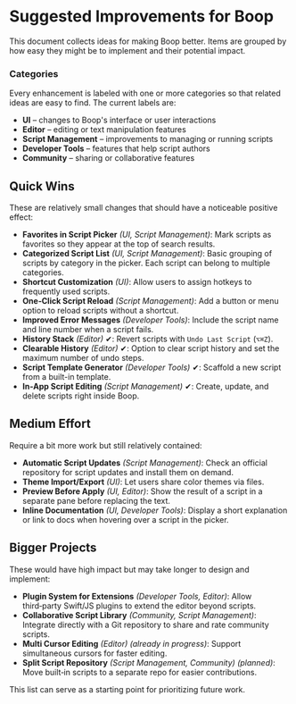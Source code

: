 # Suggested Improvements for Boop

This document collects ideas for making Boop better. Items are grouped by how easy they might be to implement and their potential impact.

### Categories
Every enhancement is labeled with one or more categories so that related ideas are easy to find. The current labels are:

- **UI** – changes to Boop's interface or user interactions
- **Editor** – editing or text manipulation features
- **Script Management** – improvements to managing or running scripts
- **Developer Tools** – features that help script authors
- **Community** – sharing or collaborative features

## Quick Wins
These are relatively small changes that should have a noticeable positive effect:

- **Favorites in Script Picker** _(UI, Script Management)_: Mark scripts as favorites so they appear at the top of search results.
- **Categorized Script List** _(UI, Script Management)_: Basic grouping of scripts by category in the picker. Each script can belong to multiple categories.
- **Shortcut Customization** _(UI)_: Allow users to assign hotkeys to frequently used scripts.
- **One‑Click Script Reload** _(Script Management)_: Add a button or menu option to reload scripts without a shortcut.
- **Improved Error Messages** _(Developer Tools)_: Include the script name and line number when a script fails.
- **History Stack** _(Editor)_ ✔: Revert scripts with `Undo Last Script` (`⌥⌘Z`).
- **Clearable History** _(Editor)_ ✔: Option to clear script history and set the
  maximum number of undo steps.
- **Script Template Generator** _(Developer Tools)_ ✔: Scaffold a new script from a built-in template.
- **In‑App Script Editing** _(Script Management)_ ✔: Create, update, and delete scripts right inside Boop.

## Medium Effort
Require a bit more work but still relatively contained:

- **Automatic Script Updates** _(Script Management)_: Check an official repository for script updates and install them on demand.
- **Theme Import/Export** _(UI)_: Let users share color themes via files.
- **Preview Before Apply** _(UI, Editor)_: Show the result of a script in a separate pane before replacing the text.
- **Inline Documentation** _(UI, Developer Tools)_: Display a short explanation or link to docs when hovering over a script in the picker.

## Bigger Projects
These would have high impact but may take longer to design and implement:

- **Plugin System for Extensions** _(Developer Tools, Editor)_: Allow third‑party Swift/JS plugins to extend the editor beyond scripts.
- **Collaborative Script Library** _(Community, Script Management)_: Integrate directly with a Git repository to share and rate community scripts.
- **Multi Cursor Editing** _(Editor)_ *(already in progress)*: Support simultaneous cursors for faster editing.
- **Split Script Repository** _(Script Management, Community)_ *(planned)*: Move built‑in scripts to a separate repo for easier contributions.

This list can serve as a starting point for prioritizing future work.
